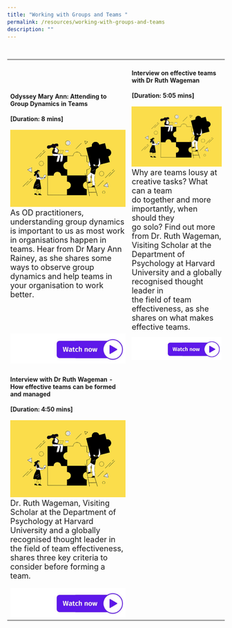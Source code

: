 ```yaml
---
title: "Working with Groups and Teams "
permalink: /resources/working-with-groups-and-teams
description: ""
---
```

<table><tr><td><h4>Odyssey Mary Ann: Attending to Group Dynamics in Teams</h4><strong>[Duration: 8 mins] </strong><br><br>
	    <img src="/images/Team%20Development.jpg" alt="employee engagement" width="550"><br><font size="4">As OD practitioners, understanding group dynamics is important to us as most work in organisations happen in teams. 
Hear from Dr Mary Ann Rainey, as she shares some ways to observe group dynamics and help teams in your organisation to work better.<br><br></font></td>
<td><h4>Interview on effective teams with Dr Ruth Wageman</h4><strong>[Duration: 5:05 mins] </strong><br><br>
	    <img src="/images/Team%20Development.jpg" alt="employee engagement" width="550"><br><font size="4">Why are teams lousy at<br> creative tasks? What can a team <br> do together and more importantly, when should they<br> go solo? Find out more from Dr. Ruth Wageman, Visiting Scholar at the Department of Psychology at Harvard University and a globally recognised thought leader in <br> the field of team effectiveness, as she shares on what makes effective teams.</font></td>
	<tr><td><a href="https://vimeo.com/39463182 "> <img src="/images/watch%20now.jpg" alt="watch now button"></a></td><td><a href="https://vimeo.com/39463182 "> <img src="/images/watch%20now.jpg" alt="watch now button"></a></td></tr>

<tr>
  <tr><td><h4>Interview with Dr Ruth Wageman - How effective teams can be formed and managed</h4><strong>[Duration: 4:50 mins] </strong><br><br>
	    <img src="/images/Team%20Development.jpg" alt="employee engagement" width="550"><br><font size="4">Dr. Ruth Wageman, Visiting Scholar at the Department of Psychology at Harvard University and a globally recognised thought leader in the field of team effectiveness, shares three key criteria to consider before forming a team. </font><br><br><a href="https://vimeo.com/39463181"> <img src="/images/watch%20now.jpg" alt="watch now button"></a></td>
  </tr>